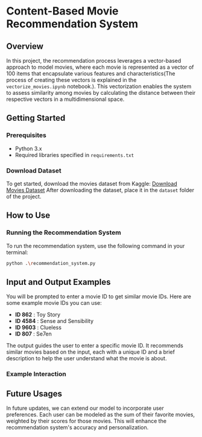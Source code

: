 # Content-Based Movie Recommendation System

## Overview

In this project, the recommendation process leverages a vector-based approach to model movies, where each movie is represented as a vector of 100 items that encapsulate various features and characteristics(The process of creating these vectors is explained in the `vectorize_movies.ipynb` notebook.). This vectorization enables the system to assess similarity among movies by calculating the distance between their respective vectors in a multidimensional space.

## Getting Started

### Prerequisites

- Python 3.x
- Required libraries specified in `requirements.txt`

### Download Dataset

To get started, download the movies dataset from Kaggle:
[Download Movies Dataset](https://www.kaggle.com/datasets/rounakbanik/the-movies-dataset)
After downloading the dataset, place it in the `dataset` folder of the project.

## How to Use

### Running the Recommendation System

To run the recommendation system, use the following command in your terminal:

```bash
python .\recommendation_system.py
```

## Input and Output Examples

You will be prompted to enter a movie ID to get similar movie IDs. Here are some example movie IDs you can use:

- **ID 862** : Toy Story
- **ID 4584** : Sense and Sensibility
- **ID 9603** : Clueless
- **ID 807** : Se7en

The output guides the user to enter a specific movie ID.
It recommends similar movies based on the input, each with a unique ID and a brief description to help the user understand what the movie is about.

### Example Interaction

## Future Usages

In future updates, we can extend our model to incorporate user preferences. Each user can be modeled as the sum of their favorite movies, weighted by their scores for those movies. This will enhance the recommendation system's accuracy and personalization.

